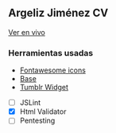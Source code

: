 ## Argeliz Jiménez CV

[Ver en vivo](https://resume-argeliz.rhcloud.com)

### Herramientas usadas
* [Fontawesome icons](https://fontawesome.io/icons/)
* [Base](https://matthewhartman.github.io/base/)
* [Tumblr Widget](http://jiapps.com/free-stuff/tumblr-widget-for-your-website.html)

- [ ] JSLint
- [x] Html Validator
- [ ] Pentesting
